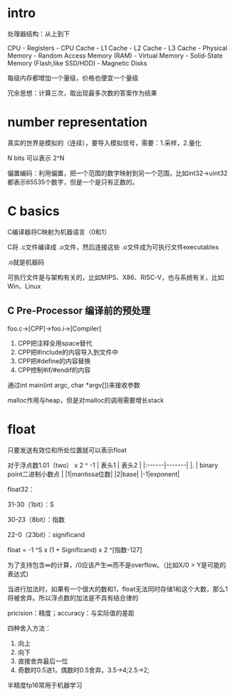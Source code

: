 # intro
处理器结构：从上到下

CPU - Registers - CPU Cache - L1 Cache - L2 Cache - L3 Cache - Physical Memory - Random Access Memory (RAM) - Virtual Memory - Solid-State Memory (Flash,like SSD/HDD) - Magnetic Disks

每级内存都增加一个量级，价格也便宜一个量级

冗余思想：计算三次，取出现最多次数的答案作为结果
# number representation

真实的世界是模拟的（连续），要导入模拟信号，需要：1.采样，2.量化

N bits 可以表示 2^N

偏置编码：利用偏置，把一个范围的数字映射到另一个范围，比如int32->uint32都表示65535个数字，但是一个是只有正数的。
# C basics
C编译器将C映射为机器语言（0和1）

C将 .c文件编译成 .o文件，然后连接这些 .o文件成为可执行文件executables

.o就是机器码

可执行文件是与架构有关的，比如MIPS、X86、RISC-V，也与系统有关，比如Win、Linux

## C Pre-Processor 编译前的预处理
foo.c->[CPP]->foo.i->[Compiler]

1. CPP把注释全用space替代
2. CPP把#include的内容导入到文件中
3. CPP把#define的内容替换
4. CPP控制#if/#endif的内容

通过int main(int argc, char *argv[])来接收参数

malloc作用与heap，但是对malloc的调用需要增长stack
# float
只要发送有效位和所处位置就可以表示float

对于浮点数1.01（two） x 2 ^ -1 
| 表头1 | 表头2 |
|:------|-------|
|. | binary point二进制小数点 |
|1|mantissa位数|
|2|base|
|-1|exponent|

float32：

31-30（1bit）：S

30-23（8bit）：指数

22-0（23bit）：significand

float = -1 ^S x (1 + Significand) x 2 ^[指数-127]

为了支持包含∞的计算，/0应该产生∞而不是overflow。（比如X/0 > Y是可能的表达式)


当进行加法时，如果有一个很大的数和1，float无法同时存储1和这个大数，那么1将被舍弃。所以浮点数的加法是不具有结合律的

pricision：精度；accuracy：与实际值的差距

四种舍入方法：
1. 向上
2. 向下
3. 直接舍弃最后一位
4. 奇数时0.5进1，偶数时0.5舍弃。3.5->4;2.5->2;

半精度fp16常用于机器学习

